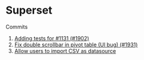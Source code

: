 Superset
=========
Commits

1. [Adding tests for #1131 (#1902)](https://github.com/airbnb/superset/commit/daa1420c8ec31a813d836474e3e2b04c4db54ab7)
2. [Fix double scrollbar in pivot table (UI bug) (#1931)](https://github.com/airbnb/superset/commit/cbf3562a6f4d2edaaf14592c0bee6cab8394108c) 
3. [Allow users to import CSV as datasource](https://github.com/airbnb/superset/pull/2381)

